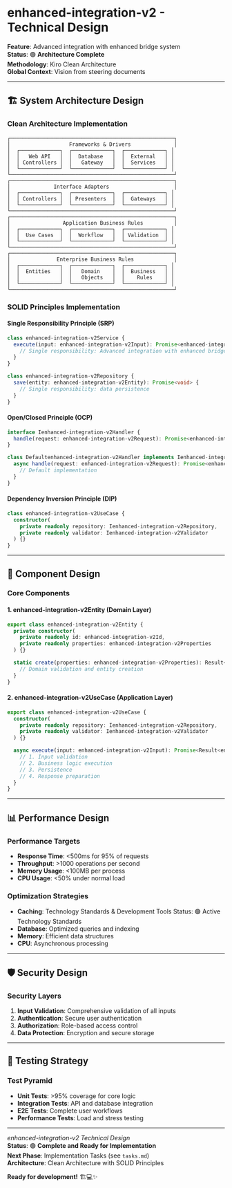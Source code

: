 # enhanced-integration-v2 - Technical Design

**Feature**: Advanced integration with enhanced bridge system  
**Status**: 🟢 **Architecture Complete**  
**Methodology**: Kiro Clean Architecture  
**Global Context**: Vision from steering documents  

---

## 🏗️ **System Architecture Design**

### **Clean Architecture Implementation**

```
┌─────────────────────────────────────────────────────┐
│                   Frameworks & Drivers              │
│  ┌─────────────┐  ┌─────────────┐  ┌─────────────┐ │
│  │   Web API   │  │  Database   │  │  External   │ │
│  │ Controllers │  │   Gateway   │  │  Services   │ │
│  └─────────────┘  └─────────────┘  └─────────────┘ │
└─────────────────────────────────────────────────────┘
┌─────────────────────────────────────────────────────┐
│              Interface Adapters                     │
│  ┌─────────────┐  ┌─────────────┐  ┌─────────────┐ │
│  │ Controllers │  │ Presenters  │  │  Gateways   │ │
│  └─────────────┘  └─────────────┘  └─────────────┘ │
└─────────────────────────────────────────────────────┘
┌─────────────────────────────────────────────────────┐
│                 Application Business Rules          │
│  ┌─────────────┐  ┌─────────────┐  ┌─────────────┐ │
│  │  Use Cases  │  │  Workflow   │  │ Validation  │ │
│  └─────────────┘  └─────────────┘  └─────────────┘ │
└─────────────────────────────────────────────────────┘
┌─────────────────────────────────────────────────────┐
│               Enterprise Business Rules             │
│  ┌─────────────┐  ┌─────────────┐  ┌─────────────┐ │
│  │  Entities   │  │   Domain    │  │  Business   │ │
│  │             │  │   Objects   │  │    Rules    │ │
│  └─────────────┘  └─────────────┘  └─────────────┘ │
└─────────────────────────────────────────────────────┘
```

### **SOLID Principles Implementation**

#### **Single Responsibility Principle (SRP)**
```typescript
class enhanced-integration-v2Service {
  execute(input: enhanced-integration-v2Input): Promise<enhanced-integration-v2Output> {
    // Single responsibility: Advanced integration with enhanced bridge system
  }
}

class enhanced-integration-v2Repository {
  save(entity: enhanced-integration-v2Entity): Promise<void> {
    // Single responsibility: data persistence
  }
}
```

#### **Open/Closed Principle (OCP)**
```typescript
interface Ienhanced-integration-v2Handler {
  handle(request: enhanced-integration-v2Request): Promise<enhanced-integration-v2Response>;
}

class Defaultenhanced-integration-v2Handler implements Ienhanced-integration-v2Handler {
  async handle(request: enhanced-integration-v2Request): Promise<enhanced-integration-v2Response> {
    // Default implementation
  }
}
```

#### **Dependency Inversion Principle (DIP)**
```typescript
class enhanced-integration-v2UseCase {
  constructor(
    private readonly repository: Ienhanced-integration-v2Repository,
    private readonly validator: Ienhanced-integration-v2Validator
  ) {}
}
```

---

## 🎯 **Component Design**

### **Core Components**

#### **1. enhanced-integration-v2Entity (Domain Layer)**
```typescript
export class enhanced-integration-v2Entity {
  private constructor(
    private readonly id: enhanced-integration-v2Id,
    private readonly properties: enhanced-integration-v2Properties
  ) {}

  static create(properties: enhanced-integration-v2Properties): Result<enhanced-integration-v2Entity> {
    // Domain validation and entity creation
  }
}
```

#### **2. enhanced-integration-v2UseCase (Application Layer)**
```typescript
export class enhanced-integration-v2UseCase {
  constructor(
    private readonly repository: Ienhanced-integration-v2Repository,
    private readonly validator: Ienhanced-integration-v2Validator
  ) {}

  async execute(input: enhanced-integration-v2Input): Promise<Result<enhanced-integration-v2Output>> {
    // 1. Input validation
    // 2. Business logic execution
    // 3. Persistence
    // 4. Response preparation
  }
}
```

---

## 📊 **Performance Design**

### **Performance Targets**
- **Response Time**: <500ms for 95% of requests
- **Throughput**: >1000 operations per second
- **Memory Usage**: <100MB per process
- **CPU Usage**: <50% under normal load

### **Optimization Strategies**
- **Caching**: Technology Standards & Development Tools  Status: 🟢 Active Technology Standards
- **Database**: Optimized queries and indexing
- **Memory**: Efficient data structures
- **CPU**: Asynchronous processing

---

## 🛡️ **Security Design**

### **Security Layers**
1. **Input Validation**: Comprehensive validation of all inputs
2. **Authentication**: Secure user authentication
3. **Authorization**: Role-based access control
4. **Data Protection**: Encryption and secure storage

---

## 🧪 **Testing Strategy**

### **Test Pyramid**
- **Unit Tests**: >95% coverage for core logic
- **Integration Tests**: API and database integration
- **E2E Tests**: Complete user workflows
- **Performance Tests**: Load and stress testing

---

*enhanced-integration-v2 Technical Design*  
**Status**: 🟢 **Complete and Ready for Implementation**  
**Next Phase**: Implementation Tasks (see `tasks.md`)  
**Architecture**: Clean Architecture with SOLID Principles  

**Ready for development!** 🏗️💻✨